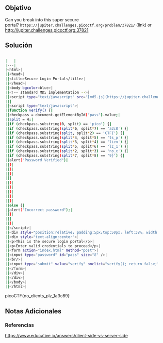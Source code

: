 ## Objetivo 
Can you break into this super secure portal? `https://jupiter.challenges.picoctf.org/problem/37821/` ([link](https://jupiter.challenges.picoctf.org/problem/37821/)) or http://jupiter.challenges.picoctf.org:37821
## Solución  
```bash

|   |
|---|
|<html>|
||<head>|
||<title>Secure Login Portal</title>|
||</head>|
||<body bgcolor=blue>|
||<!-- standard MD5 implementation -->|
||<script type="text/javascript" src="[md5.js](https://jupiter.challenges.picoctf.org/problem/37821/md5.js)"></script>|
|||
||<script type="text/javascript">|
||function verify() {|
||checkpass = document.getElementById("pass").value;|
||split = 4;|
||if (checkpass.substring(0, split) == 'pico') {|
||if (checkpass.substring(split*6, split*7) == 'a3c8') {|
||if (checkpass.substring(split, split*2) == 'CTF{') {|
||if (checkpass.substring(split*4, split*5) == 'ts_p') {|
||if (checkpass.substring(split*3, split*4) == 'lien') {|
||if (checkpass.substring(split*5, split*6) == 'lz_1') {|
||if (checkpass.substring(split*2, split*3) == 'no_c') {|
||if (checkpass.substring(split*7, split*8) == '9}') {|
||alert("Password Verified")|
||}|
||}|
||}|
|||
||}|
||}|
||}|
||}|
||}|
||else {|
||alert("Incorrect password");|
||}|
|||
||}|
||</script>|
||<div style="position:relative; padding:5px;top:50px; left:38%; width:350px; height:140px; background-color:yellow">|
||<div style="text-align:center">|
||<p>This is the secure login portal</p>|
||<p>Enter valid credentials to proceed</p>|
||<form action="index.html" method="post">|
||<input type="password" id="pass" size="8" />|
||<br/>|
||<input type="submit" value="verify" onclick="verify(); return false;" />|
||</form>|
||</div>|
||</div>|
||</body>|
||</html>|
```




picoCTF{no_clients_plz_1a3c89}

## Notas Adicionales 



### Referencias

https://www.educative.io/answers/client-side-vs-server-side
